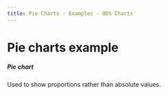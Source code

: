 ```yaml
---
title: Pie Charts - Examples - ODS Charts
---
```


<div class="title-bar">
  <div class="container-xxl">
    <h1 class="display-1">Pie charts example</h1>
  </div>
</div>
<div class="container-xxl d-flex flex-nowrap pt-3">
  <div class="card w-100">
    <div class="card-body">
      <h5 class="card-title">Pie chart</h5>
      <p class="card-text">Used to show proportions rather than absolute values.</p>
      <div id="pieChart"></div>
      <script>
        window.addEventListener('DOMContentLoaded', () => {
          window.generatePieChart('pieChart');
        });
      </script>
    </div>
  </div>
</div>
